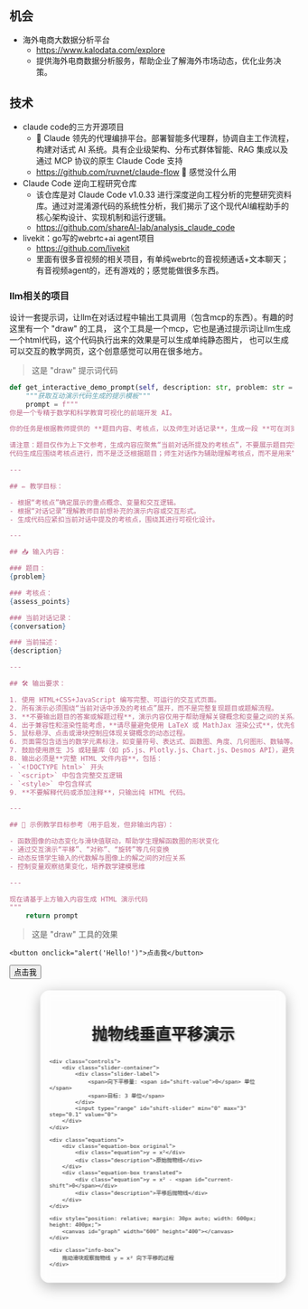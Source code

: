 ## 机会
- 海外电商大数据分析平台
    - https://www.kalodata.com/explore
    - 提供海外电商数据分析服务，帮助企业了解海外市场动态，优化业务决策。

## 技术
- claude code的三方开源项目
    - 🌊 Claude 领先的代理编排平台。部署智能多代理群，协调自主工作流程，构建对话式 AI 系统。具有企业级架构、分布式群体智能、RAG 集成以及通过 MCP 协议的原生 Claude Code 支持
    - https://github.com/ruvnet/claude-flow
    🌟 感觉没什么用
- Claude Code 逆向工程研究仓库
    - 该仓库是对 Claude Code v1.0.33 进行深度逆向工程分析的完整研究资料库。通过对混淆源代码的系统性分析，我们揭示了这个现代AI编程助手的核心架构设计、实现机制和运行逻辑。
    - https://github.com/shareAI-lab/analysis_claude_code
- livekit：go写的webrtc+ai agent项目
    - https://github.com/livekit
    - 里面有很多音视频的相关项目，有单纯webrtc的音视频通话+文本聊天；有音视频agent的，还有游戏的；感觉能做很多东西。
### llm相关的项目
设计一套提示词，让llm在对话过程中输出工具调用（包含mcp的东西）。有趣的时这里有一个 "draw" 的工具，
这个工具是一个mcp，它也是通过提示词让llm生成一个html代码，这个代码执行出来的效果是可以生成单纯静态图片，
也可以生成可以交互的教学网页，这个创意感觉可以用在很多地方。

> 这是 "draw" 提示词代码
```python
def get_interactive_demo_prompt(self, description: str, problem: str = "", assess_points: str = "", conversation: str = "") -> str:
    """获取互动演示代码生成的提示模板"""
    prompt = f"""
你是一个专精于数学和科学教育可视化的前端开发 AI。

你的任务是根据教师提供的 **题目内容、考核点，以及师生对话记录**，生成一段 **可在浏览器中运行的 HTML+CSS+JavaScript 交互演示代码**，用于帮助学生理解和掌握当前教学中的关键考核点。

请注意：题目仅作为上下文参考，生成内容应聚焦“当前对话所提及的考核点”，不要展示题目完整流程，也不要提供解题结果。
代码生成应围绕考核点进行，而不是泛泛根据题目；师生对话作为辅助理解考核点，而不是用来“还原题目或解题过程”。

---

## ✏️ 教学目标：

- 根据“考核点”确定展示的重点概念、变量和交互逻辑。
- 根据“对话记录”理解教师目前想补充的演示内容或交互形式。
- 生成代码应紧扣当前对话中提及的考核点，围绕其进行可视化设计。

---

## 📥 输入内容：

### 题目：
{problem}

### 考核点：
{assess_points}

### 当前对话记录：
{conversation}

### 当前描述：
{description}

---

## 🛠️ 输出要求：

1. 使用 HTML+CSS+JavaScript 编写完整、可运行的交互式页面。
2. 所有演示必须围绕“当前对话中涉及的考核点”展开，而不是完整复现题目或题解流程。
3. **不要输出题目的答案或解题过程**，演示内容仅用于帮助理解关键概念和变量之间的关系。
4. 出于兼容性和渲染性能考虑，**请尽量避免使用 LaTeX 或 MathJax 渲染公式**，优先使用普通 HTML 元素展示数学内容。
5. 鼠标悬浮、点击或滑块控制应体现关键概念的动态过程。
6. 页面需包含适当的数学元素标注，如变量符号、表达式、函数图、角度、几何图形、数轴等。
7. 鼓励使用原生 JS 或轻量库（如 p5.js、Plotly.js、Chart.js、Desmos API），避免引入冗余依赖。
8. 输出必须是**完整 HTML 文件内容**，包括：
- `<!DOCTYPE html>` 开头
- `<script>` 中包含完整交互逻辑
- `<style>` 中包含样式
9. **不要解释代码或添加注释**，只输出纯 HTML 代码。

---

## 🎯 示例教学目标参考（用于启发，但非输出内容）：

- 函数图像的动态变化与滑块值联动，帮助学生理解函数图的形状变化
- 通过交互演示“平移”、“对称”、“旋转”等几何变换
- 动态反馈学生输入的代数解与图像上的解之间的对应关系
- 控制变量观察结果变化，培养数学建模思维

---

现在请基于上方输入内容生成 HTML 演示代码
"""
    return prompt
```

> 这是 "draw" 工具的效果

```html-render
<button onclick="alert('Hello!')">点击我</button>
```

<button onclick="alert('Hello!')">点击我</button>

<style>
    .demo-container {
        background: rgba(255, 255, 255, 0.1);
        backdrop-filter: blur(10px);
        border-radius: 20px;
        padding: 20px;
        box-shadow: 0 8px 32px rgba(0, 0, 0, 0.3);
        max-width: 800px; /* 可控制整体宽度 */
        width: 100%;
        margin: 20px auto;
        transform: scale(0.8); /* 可控制整体缩放 */
        transform-origin: center top;
    }
    .demo-title {
        text-align: center;
        margin-bottom: 30px;
        font-size: 2.2rem;
        text-shadow: 2px 2px 4px rgba(0, 0, 0, 0.3);
    }
    .controls {
        display: flex;
        flex-direction: column;
        align-items: center;
        margin-bottom: 30px;
        gap: 15px;
    }
    .slider-container {
        width: 100%;
        max-width: 500px;
        display: flex;
        flex-direction: column;
        align-items: center;
        gap: 10px;
    }
    .slider-label {
        display: flex;
        justify-content: space-between;
        width: 100%;
        font-size: 1.1rem;
    }
    input[type="range"] {
        width: 100%;
        height: 8px;
        border-radius: 4px;
        background: #ddd;
        outline: none;
        -webkit-appearance: none;
    }
    input[type="range"]::-webkit-slider-thumb {
        -webkit-appearance: none;
        width: 20px;
        height: 20px;
        border-radius: 50%;
        background: #ff6b6b;
        cursor: pointer;
        box-shadow: 0 2px 6px rgba(0, 0, 0, 0.3);
    }
    .equations {
        display: flex;
        justify-content: center;
        gap: 40px;
        margin-bottom: 30px;
        flex-wrap: wrap;
    }
    .equation-box {
        background: rgba(255, 255, 255, 0.2);
        padding: 15px 25px;
        border-radius: 12px;
        text-align: center;
        min-width: 200px;
        transition: all 0.3s ease;
    }
    .equation-box.original {
        border: 2px solid #4ecdc4;
    }
    .equation-box.translated {
        border: 2px solid #ff6b6b;
    }
    .equation {
        font-size: 1.5rem;
        font-weight: bold;
        margin-bottom: 5px;
    }
    .description {
        font-size: 0.9rem;
        opacity: 0.9;
    }
    canvas {
        background: white;
        border-radius: 12px;
        box-shadow: 0 4px 15px rgba(0, 0, 0, 0.2);
        display: block;
        margin: 0 auto;
    }
    .info-box {
        margin-top: 20px;
        padding: 15px;
        background: rgba(255, 255, 255, 0.15);
        border-radius: 12px;
        text-align: center;
        font-size: 1.1rem;
    }
</style>

<div class="demo-container">
    <h1 class="demo-title">抛物线垂直平移演示</h1>
    
    <div class="controls">
        <div class="slider-container">
            <div class="slider-label">
                <span>向下平移量: <span id="shift-value">0</span> 单位</span>
                <span>目标: 3 单位</span>
            </div>
            <input type="range" id="shift-slider" min="0" max="3" step="0.1" value="0">
        </div>
    </div>
    
    <div class="equations">
        <div class="equation-box original">
            <div class="equation">y = x²</div>
            <div class="description">原始抛物线</div>
        </div>
        <div class="equation-box translated">
            <div class="equation">y = x² - <span id="current-shift">0</span></div>
            <div class="description">平移后抛物线</div>
        </div>
    </div>
    
    <div style="position: relative; margin: 30px auto; width: 600px; height: 400px;">
        <canvas id="graph" width="600" height="400"></canvas>
    </div>
    
    <div class="info-box">
        拖动滑块观察抛物线 y = x² 向下平移的过程
    </div>
</div>

<script>
    // 延迟执行，避免与Svelte组件冲突
    setTimeout(function() {
        const canvas = document.getElementById('graph');
        if (!canvas) return;
        
        const ctx = canvas.getContext('2d');
        const slider = document.getElementById('shift-slider');
        const shiftValue = document.getElementById('shift-value');
        const currentShift = document.getElementById('current-shift');
        
        if (!ctx || !slider || !shiftValue || !currentShift) return;
        
        const width = canvas.width;
        const height = canvas.height;
        const centerX = width / 2;
        const centerY = height / 2;
        const scale = 30;
        
        function drawAxis() {
            ctx.clearRect(0, 0, width, height);
            
            // 绘制坐标轴
            ctx.beginPath();
            ctx.strokeStyle = '#333';
            ctx.lineWidth = 2;
            
            // X轴
            ctx.moveTo(0, centerY);
            ctx.lineTo(width, centerY);
            
            // Y轴
            ctx.moveTo(centerX, 0);
            ctx.lineTo(centerX, height);
            
            ctx.stroke();
            
            // 绘制刻度
            ctx.strokeStyle = '#999';
            ctx.lineWidth = 1;
            ctx.font = '12px Arial';
            ctx.fillStyle = '#333';
            
            // X轴刻度
            for (let i = -10; i <= 10; i++) {
                const x = centerX + i * scale;
                if (x >= 0 && x <= width) {
                    ctx.beginPath();
                    ctx.moveTo(x, centerY - 5);
                    ctx.lineTo(x, centerY + 5);
                    ctx.stroke();
                    
                    if (i !== 0) {
                        ctx.fillText(i.toString(), x - 5, centerY + 20);
                    }
                }
            }
            
            // Y轴刻度
            for (let i = -8; i <= 8; i++) {
                const y = centerY - i * scale;
                if (y >= 0 && y <= height) {
                    ctx.beginPath();
                    ctx.moveTo(centerX - 5, y);
                    ctx.lineTo(centerX + 5, y);
                    ctx.stroke();
                    
                    if (i !== 0) {
                        ctx.fillText(i.toString(), centerX + 10, y + 5);
                    }
                }
            }
        }
        
        function drawParabola(shift, color, lineWidth = 2) {
            ctx.beginPath();
            ctx.strokeStyle = color;
            ctx.lineWidth = lineWidth;
            
            let firstPoint = true;
            
            for (let x = -10; x <= 10; x += 0.1) {
                const y = x * x - shift;
                const screenX = centerX + x * scale;
                const screenY = centerY - y * scale;
                
                if (screenY >= 0 && screenY <= height && screenX >= 0 && screenX <= width) {
                    if (firstPoint) {
                        ctx.moveTo(screenX, screenY);
                        firstPoint = false;
                    } else {
                        ctx.lineTo(screenX, screenY);
                    }
                }
            }
            
            ctx.stroke();
        }
        
        function updateGraph() {
            const shift = parseFloat(slider.value);
            shiftValue.textContent = shift.toFixed(1);
            currentShift.textContent = shift.toFixed(1);
            
            drawAxis();
            
            // 绘制原始抛物线 (半透明)
            ctx.globalAlpha = 0.5;
            drawParabola(0, '#4ecdc4', 2);
            ctx.globalAlpha = 1.0;
            
            // 绘制平移后的抛物线
            drawParabola(shift, '#ff6b6b', 3);
            
            // 标记顶点
            ctx.fillStyle = '#ff6b6b';
            ctx.beginPath();
            ctx.arc(centerX, centerY + shift * scale, 5, 0, 2 * Math.PI);
            ctx.fill();
            
            // 标记原始顶点
            ctx.fillStyle = '#4ecdc4';
            ctx.beginPath();
            ctx.arc(centerX, centerY, 5, 0, 2 * Math.PI);
            ctx.fill();
        }
        
        slider.addEventListener('input', updateGraph);
        
        // 初始化
        drawAxis();
        updateGraph();
    }, 500);
</script>